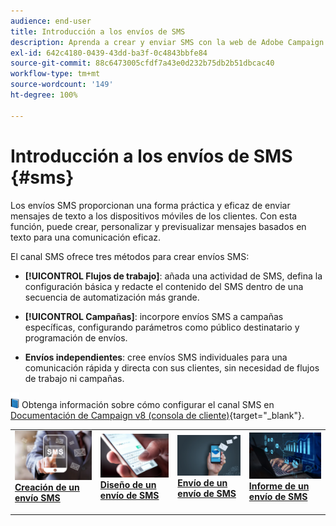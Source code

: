```yaml
---
audience: end-user
title: Introducción a los envíos de SMS
description: Aprenda a crear y enviar SMS con la web de Adobe Campaign
exl-id: 642c4180-0439-43dd-ba3f-0c4843bbfe84
source-git-commit: 88c6473005cfdf7a43e0d232b75db2b51dbcac40
workflow-type: tm+mt
source-wordcount: '149'
ht-degree: 100%

---
```


# Introducción a los envíos de SMS {#sms}

Los envíos SMS proporcionan una forma práctica y eficaz de enviar mensajes de texto a los dispositivos móviles de los clientes. Con esta función, puede crear, personalizar y previsualizar mensajes basados en texto para una comunicación eficaz.

El canal SMS ofrece tres métodos para crear envíos SMS:

* **[!UICONTROL Flujos de trabajo]**: añada una actividad de SMS, defina la configuración básica y redacte el contenido del SMS dentro de una secuencia de automatización más grande.

* **[!UICONTROL Campañas]**: incorpore envíos SMS a campañas específicas, configurando parámetros como público destinatario y programación de envíos.

* **Envíos independientes**: cree envíos SMS individuales para una comunicación rápida y directa con sus clientes, sin necesidad de flujos de trabajo ni campañas.

![](../assets/do-not-localize/book.png) Obtenga información sobre cómo configurar el canal SMS en [Documentación de Campaign v8 (consola de cliente)](https://experienceleague.adobe.com/docs/campaign/campaign-v8/campaigns/send/sms.html?lang=es){target="_blank"}.

<table style="table-layout:fixed"><tr style="border: 0;">
<td>
<a href="create-sms.md">
<img alt="Posible cliente" src="assets/do-not-localize/create_sms.png">
</a>
<div><a href="create-sms.md"><strong>Creación de un envío SMS</strong>
</div>
<p>
</td>
<td>
<a href="content-sms.md">
<img alt="Poco frecuente" src="assets/do-not-localize/design_sms.png">
</a>
<div>
<a href="content-sms.md"><strong>Diseño de un envío de SMS<strong></strong></a>
</div>
<p></td>
<td>
<a href="send-sms.md">
<img alt="Validación" src="assets/do-not-localize/send_sms.png">
</a>
<div>
<a href="send-sms.md"><strong>Envío de un envío de SMS</strong></a>
</div>
<p>
</td>
<td>
<a href="send-sms.md">
<img alt="Validación" src="assets/do-not-localize/report_sms.jpeg">
</a>
<div>
<a href="send-sms.md"><strong>Informe de un envío de SMS</strong></a>
</div>
<p>
</td>
</tr></table>
